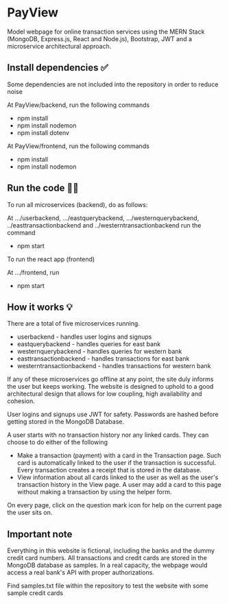 # PayView
Model webpage for online transaction services using the MERN Stack (MongoDB, Express.js, React and Node.js), Bootstrap, JWT and a microservice architectural approach. 

## Install dependencies ✅
Some dependencies are not included into the repository in order to reduce noise

At PayView/backend, run the following commands 
* npm install
* npm install nodemon
* npm install dotenv

At PayView/frontend, run the following commands
* npm install
* npm install nodemon

## Run the code 🏃‍♂️
To run all microservices (backend), do as follows:

At .../userbackend, .../eastquerybackend, .../westernquerybackend, ../easttransactionbackend and ../westerntransactionbackend run the command
* npm start

To run the react app (frontend)

At .../frontend, run
* npm start

## How it works 💡
There are a total of five microservices running.
* userbackend - handles user logins and signups
* eastquerybackend - handles queries for east bank
* westernquerybackend - handles queries for western bank
* easttransactionbackend - handles transactions for east bank
* westerntransactionbackend - handles transactions for western bank

If any of these microservices go offline at any point, the site duly informs the user but keeps working. The website is designed to uphold to a good architectural design that allows for low coupling, high availability and cohesion.

User logins and signups use JWT for safety. Passwords are hashed before getting stored in the MongoDB Database. 

A user starts with no transaction history nor any linked cards. They can choose to do either of the following
* Make a transaction (payment) with a card in the Transaction page. Such card is automatically linked to the user if the transaction is successful. Every transaction creates a receipt that is stored in the database.
* View information about all cards linked to the user as well as the user's transaction history in the View page. A user may add a card to this page without making a transaction by using the helper form.

On every page, click on the question mark icon for help on the current page the user sits on.

## Important note
Everything in this website is fictional, including the banks and the dummy credit card numbers. All transactions and credit cards are stored in the MongoDB database as samples. In a real capacity, the webpage would access a real bank's API with proper authorizations.

Find samples.txt file within the repository to test the website with some sample credit cards 
